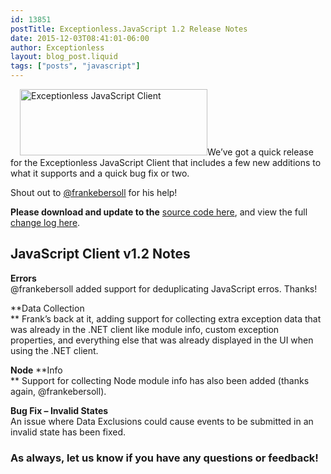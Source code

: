 ```yaml
---
id: 13851
postTitle: Exceptionless.JavaScript 1.2 Release Notes
date: 2015-12-03T08:41:01-06:00
author: Exceptionless
layout: blog_post.liquid
tags: ["posts", "javascript"]
---
```

<img loading="lazy" class="alignright wp-image-13683 size-medium" style="margin-left: 15px;" src="http://exceptionless.com/assets/blog-header-image-post2b-300x106.png" alt="Exceptionless JavaScript Client" width="300" height="106" data-id="13683" srcset="/assets/blog-header-image-post2b-300x106.png 300w, /assets/blog-header-image-post2b.png 708w" sizes="(max-width: 300px) 100vw, 300px" />We&#8217;ve got a quick release for the Exceptionless JavaScript Client that includes a few new additions to what it supports and a quick bug fix or two.

Shout out to <a href="https://github.com/frankebersoll" target="_blank">@frankebersoll</a> for his help!

**Please download and update to the** <a href="https://github.com/exceptionless/Exceptionless.JavaScript/releases/tag/v1.2.0" target="_blank">source code here</a>, and view the full <a href="https://github.com/exceptionless/Exceptionless.JavaScript/compare/v1.1.1...v1.2.0" target="_blank">change log here</a>.<!--more-->

## JavaScript Client v1.2 Notes

**Errors**  
@frankebersoll added support for deduplicating JavaScript erros. Thanks!

**Data Collection  
** Frank&#8217;s back at it, adding support for collecting extra exception data that was already in the .NET client like module info, custom exception properties, and everything else that was already displayed in the UI when using the .NET client.

**Node** **Info  
** Support for collecting Node module info has also been added (thanks again, @frankebersoll).

**Bug Fix &#8211; Invalid States**  
An issue where Data Exclusions could cause events to be submitted in an invalid state has been fixed.

### As always, let us know if you have any questions or feedback!
